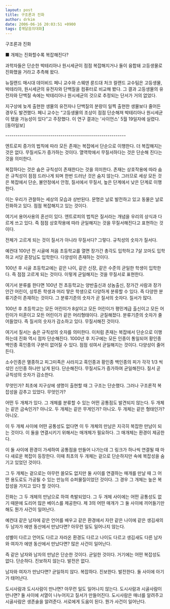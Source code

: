 ```yaml
---
layout: post
title: 구조론과 진화
author: drkim
date: 2006-06-16 20:03:51 +0900
tags: [깨달음의대화]
---
```

구조론과 진화
  

  
■ 개체는 진화할수록 복잡해진다?
  

  
과학자들은 단순한 박테리아나 원시세균이 점점 복잡해지거나 둘이 융합돼 고등생물로 진화했을 거라고 추측해 왔다. 
  

  
뉴질랜드 매시대 데이비드 페니 교수와 스웨덴 룬드대 처크 컬랜드 교수팀은 고등생물, 박테리아, 원시세균의 유전자와 단백질을 컴퓨터로 비교해 봤다. 그 결과 고등생물의 유전자와 단백질 속에는 박테리아나 원시세균의 것으로 추정되는 단서가 거의 없었다. 
  

  
지구상에 늦게 출현한 생물의 유전자나 단백질의 분량이 일찍 출현한 생물보다 줄어든 경우도 발견했다. 페니 교수는 “고등생물의 조상이 점점 단순해져 박테리아나 원시세균이 됐을 가능성이 있다”고 주장했다. 이 연구 결과는 '사이언스' 5월 19일자에 실렸다. [동아일보]
  

  
\---\---\---\---\---\---\---\---\---\---\---\---\---\---\---\---\---\---\-----
  

  
엔트로피 증가의 법칙에 따라 모든 존재는 복잡에서 단순으로 이행한다. 더 복잡해지는 것은 없다. 무질서도가 증가하는 것이다. 열역학에서 무질서하다는 것은 단순해 진다는 것을 의미한다. 
  

  
복잡하다는 것은 숨은 규칙성이 존재한다는 것을 의미한다. 존재는 상호작용에 따라 숨은 규칙성이 점점 드러나게 되며 한번 드러난 것은 숨지 않는다. 그러므로 세상 모든 것은 복잡에서 단순, 불안정에서 안정, 질서에서 무질서, 높은 단계에서 낮은 단계로 이행한다. 
  

  
이는 우리가 관찰하는 세상의 모습과 상반된다. 문명은 날로 발전하고 있고 동물은 날로 진화하고 있다. 점점 복잡해지고 있는 것이다. 
  

  
여기서 용어사용의 혼선이 있다. 엔트로피의 법칙은 질서라는 개념을 우리의 상식과 다르게 쓰고 있다. 즉 점점 상호작용에 따라 균일해지는 것을 무질서해진다고 표현하는 것이다. 
  

  
전체가 고르게 되는 것이 질서가 아니라 무질서다? 그렇다. 규칙성의 숫자가 질서다. 
  

  
예컨대 100년 전 시골에 처음 초등학교를 열면 장가간 총각도 입학하고 7살 꼬마도 입학하고 서당 훈장님도 입학한다. 다양성이 존재하는 것이다. 
  

  
100년 후 시골 초등학교에는 같은 나이, 같은 신장, 같은 수준의 균일한 학생이 입학한다. 즉 점점 고르게 되는 것이다. 이렇게 균일해지는 것을 무질서로 표현한다. 
  

  
여기서 분류를 한다면 100년 전 초등학교는 양반출신과 상놈출신, 장가간 사람과 장가 안간 어린이, 상투튼 학생과 머리 땋은 학생으로 다양하게 분류할 수 있다. 즉 다양한 분류기준이 존재하는 것이다. 그 분류기준의 숫자가 곧 질서의 숫자다. 질서가 많다. 
  

  
100년 후 초등학교는 모든 어린이가 8살이고 모든 어린이가 평민계급 출신이고 모든 어린이가 미혼이고 모든 어린이가 같은 머리형태이다. 균질해졌다. 분류기준의 숫자가 줄어들었다. 즉 질서의 숫자가 감소하고 있다. 무질서해진 것이다. 
  

  
여기서 질서는 숨은 규칙성의 숫자를 의미한다. 이처럼 존재는 복잡에서 단순으로 이행하는데 진화 역시 점차 단순해진다. 1000년 후 지구에는 모든 인종이 통일되어 황인종 백인종 흑인종의 구분이 없어질 수 있다. 점점 섞여서 균일해지는 것이다. 다양성이 줄어든다. 
  

  
소수인종은 멸종하고 피그미족은 사라지고 흑인종과 황인종 백인종의 피가 각각 1/3 씩 섞인 신인종 하나만 남게 된다. 단순해진다. 무질서도가 증가하여 균일해진다. 질서 곧 규칙성의 숫자가 감소한다. 
  

  
무엇인가? 최초에 지구상에 생명이 출현할 때 그 구조는 단순했다. 그러나 구조론적 복잡성을 감추고 있었다. 무엇인가?
  

  
어떤 두 개체가 있다. 그 개체를 분류할 수 있는 어떤 공통점도 발견되지 않는다. 두 개체는 같은 금속인가? 아니오. 두 개체는 같은 무게인가? 아니오. 두 개체는 같은 형태인가? 아니오.
  

  
이 두 개체 사이에 어떤 공통성도 없다면 이 두 개체의 만남은 지극히 복잡한 만남이 되는 것이다. 이 둘을 연결시키기 위해서는 매개체가 필요하다. 그 매개체는 환경이 제공한다. 
  

  
이 둘 사이에 환경이 가세하여 공통점을 만들어 나가는데 그 링크가 하나씩 연결될 때 마다 새로운 복잡이 등장한다. 이때 최초의 두 개체는 겉으로 단순하지만 속에 복잡성을 숨기고 있었던 것이다. 
  

  
그 두 개체는 겉으로는 아무런 쓸모도 없지만 둘 사이를 연결하는 매개를 만날 때 그 어떤 용도로도 가공될 수 있는 만능의 슈퍼물질이었던 것이다. 그 경우 그 개체는 높은 복잡성을 가지고 있다 할 것이다.
  

  
진화는 그 두 개체의 만남으로 하여 촉발되었다. 그 두 개체 사이에는 어떤 공통성도 없기 때문에 도리어 많은 베이스를 제공한다. 제 3의 어떤 매개가 그 둘 사이에 끼어들기만 해도 뭔가 사건이 일어난다. 
  

  
예컨대 같은 남자에 같은 언어를 배우고 같은 환경에서 자란 같은 나이에 같은 생김새의 두 남자가 에덴 동산에서 만났다면? 아무런 일도 일어나지 않는다.
  

  
성별이 다르고 언어도 다르고 자라온 환경도 다르고 나이도 다르고 생김새도 다른 남자와 여자가 에덴 동산에서 만났다면? 많은 사건이 일어난다. 
  

  
즉 같은 남자와 남자의 만남은 단순한 것이다. 균일한 것이다. 거기에는 어떤 복잡성도 없다. 단순하다. 진보하지 않는다. 발전은 없다. 
  

  
남자와 여자가 만났다면? 균일하지 않다. 복잡하다. 진보한다. 발전한다. 둘 사이에 아기가 태어난다.
  

  
도시사람과 도시사람이 만나면? 아무런 일도 일어나지 않는다. 도시사람과 시골사람이 만나면? 둘 사이에 서열이 나누어지고 질서가 만들어진다. 도시사람은 매너를 알려주고 시골사람은 생존술을 알려준다. 서로에게 도움이 된다. 뭔가 사건이 일어난다.